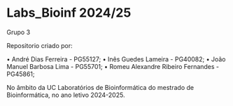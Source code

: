 # Labs_Bioinf 2024/25
Grupo 3

Repositorio criado por:

  •	André Dias Ferreira - PG55127;
  •	Inês Guedes Lameira - PG40082;
  •	João Manuel Barbosa Lima - PG55701;
  •	Romeu Alexandre Ribeiro Fernandes - PG45861;

No âmbito da UC Laboratórios de Bioinformática do mestrado de Bioinformática, no ano letivo 2024-2025.

